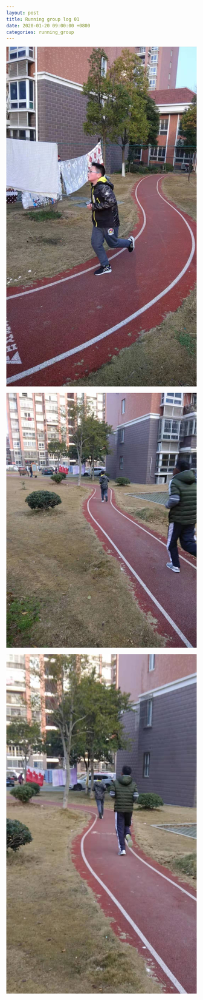 ```yaml
---
layout: post
title: Running group log 01
date: 2020-01-20 09:00:00 +0800
categories: running_group
---
```

![001](001.jpg)

![002](002.jpg)

![003](003.jpg)
